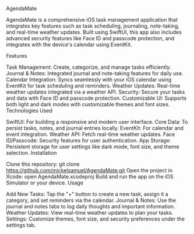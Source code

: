 AgendaMate

AgendaMate is a comprehensive iOS task management application that integrates key features such as task scheduling, journaling, note-taking, and real-time weather updates. Built using SwiftUI, this app also includes advanced security features like Face ID and passcode protection, and integrates with the device's calendar using EventKit.

Features

Task Management: Create, categorize, and manage tasks efficiently.
Journal & Notes: Integrated journal and note-taking features for daily use.
Calendar Integration: Syncs seamlessly with your iOS calendar using EventKit for task scheduling and reminders.
Weather Updates: Real-time weather updates integrated via a weather API.
Security: Secure your tasks and data with Face ID and passcode protection.
Customizable UI: Supports both light and dark modes with customizable themes and font sizes.
Technologies Used

SwiftUI: For building a responsive and modern user interface.
Core Data: To persist tasks, notes, and journal entries locally.
EventKit: For calendar and event integration.
Weather API: Fetch real-time weather updates.
Face ID/Passcode: Security features for user authentication.
App Storage: Persistent storage for user settings like dark mode, font size, and theme selection.
Installation

Clone this repository:
git clone https://github.com/mickelsamuel/AgendaMate.git
Open the project in Xcode:
open AgendaMate.xcodeproj
Build and run the app on the iOS Simulator or your device.
Usage

Add New Tasks: Tap the "+" button to create a new task, assign it a category, and set reminders via the calendar.
Journal & Notes: Use the journal and notes tabs to log daily thoughts and important information.
Weather Updates: View real-time weather updates to plan your tasks.
Settings: Customize themes, font size, and security preferences under the settings tab.
